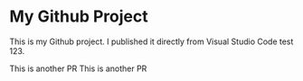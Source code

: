 # My Github Project

This is my Github project. I published it directly from Visual Studio Code test 123.

This is another PR
This is another PR
